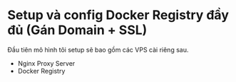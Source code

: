 # Setup và config Docker Registry đầy đủ (Gán Domain + SSL)
Đầu tiên mô hình tôi setup sẽ bao gồm các VPS cài riêng sau.
- Nginx Proxy Server
- Docker Registry
